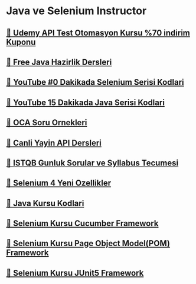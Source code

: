 <h1>Java ve Selenium Instructor</h1>

<!--![snake gif](https://github.com/bulutluoz/Java-fall-2021/blob/output/github-contribution-grid-snake.gif)-->

<h2><a href="https://www.udemy.com/course/api-testing-abulutluoz/?couponCode=BULUTLUOZ_MART2025" >🧿 Udemy API Test Otomasyon Kursu %70 indirim Kuponu </a> </h2>

<h2><a href="https://github.com/bulutluoz/Free-Java-Dersleri" >🧿 Free Java Hazirlik Dersleri </a> </h2>

<h2><a href="https://github.com/bulutluoz/30-dakikada-Selenium-Serisi" >🧿 YouTube #0 Dakikada Selenium Serisi Kodlari </a> </h2>

<h2><a href="https://github.com/bulutluoz/15-dakikada-Java-Serisi" >🧿 YouTube 15 Dakikada Java Serisi Kodlari </a> </h2>

<h2><a href="https://github.com/bulutluoz/OCA-Sorular" >🧿 OCA Soru Ornekleri </a> </h2>

<h2><a href="https://github.com/bulutluoz/Canli-Yayin-API-dersleri" >🧿 Canli Yayin API Dersleri  </a> </h2>

<h2><a href="https://github.com/bulutluoz/ISTQB-2022-gunluk-sorular" >🧿 ISTQB Gunluk Sorular ve Syllabus Tecumesi</a> </h2>

<h2><a href="https://github.com/bulutluoz/Selenium_4-Yenilikler" >🧿 Selenium 4 Yeni Ozellikler</a> </h2>

<h2><a href="https://github.com/bulutluoz/Team145_Java_Summer2024.git" >🧿 Java Kursu Kodlari</a> </h2>

<h2><a href="https://github.com/bulutluoz/Team145_Cucumber_Winter2024.git" >🧿 Selenium Kursu Cucumber Framework</a> </h2>

<h2><a href="https://github.com/bulutluoz/Team145_TestNG_POM_Winter2024.git" >🧿 Selenium Kursu Page Object Model(POM) Framework</a> </h2>

<h2><a href="https://github.com/bulutluoz/Team145_JUnit_Fall2024.git" >🧿 Selenium Kursu JUnit5 Framework</a> </h2>


